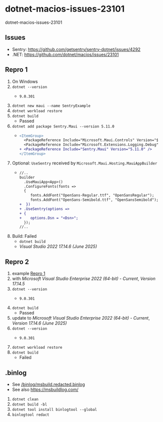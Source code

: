 # dotnet-macios-issues-23101
dotnet-macios-issues-23101

## Issues
- Sentry: https://github.com/getsentry/sentry-dotnet/issues/4292
- .NET: https://github.com/dotnet/macios/issues/23101

## Repro 1
1. On Windows
1. `dotnet --version`
   - ```
     9.0.301
     ```
1. `dotnet new maui --name SentryExample`
1. `dotnet workload restore`
1. `dotnet build`
   - Passed
1. `dotnet add package Sentry.Maui --version 5.11.0`
   - ```diff
     <ItemGroup>
       <PackageReference Include="Microsoft.Maui.Controls" Version="$(MauiVersion)" />
       <PackageReference Include="Microsoft.Extensions.Logging.Debug" Version="9.0.0" />
     + <PackageReference Include="Sentry.Maui" Version="5.11.0" />
     </ItemGroup>
     ```
1. Optional: `UseSentry` received by `Microsoft.Maui.Hosting.MauiAppBuilder`
   - ```diff
     //..
     builder
       .UseMauiApp<App>()
       .ConfigureFonts(fonts =>
       {
          fonts.AddFont("OpenSans-Regular.ttf", "OpenSansRegular");
          fonts.AddFont("OpenSans-Semibold.ttf", "OpenSansSemibold");
     +  })
     + .UseSentry(options =>
     + {
     +    options.Dsn = "<Dsn>";
       });
     //..
     ```
1. Build: Failed
   - `dotnet build`
   - _Visual Studio 2022 17.14.6 (June 2025)_

## Repro 2
1. example [Repro 1](#repro-1)
1. with _Microsoft Visual Studio Enterprise 2022 (64-bit) - Current_, _Version 17.14.5_
1. `dotnet --version`
   - ```
     9.0.301
     ```
1. `dotnet build`
   - Passed
1. update to _Microsoft Visual Studio Enterprise 2022 (64-bit) - Current_, _Version 17.14.6 (June 2025)_
1. `dotnet --version`
   - ```
     9.0.301
     ```
1. `dotnet workload restore`
1. `dotnet build`
   - Failed

## .binlog
- See [/binlog/msbuild.redacted.binlog](./binlog/msbuild.redacted.binlog)
- See also https://msbuildlog.com/
1. `dotnet clean`
1. `dotnet build -bl`
1. `dotnet tool install binlogtool --global`
1. `binlogtool redact`
